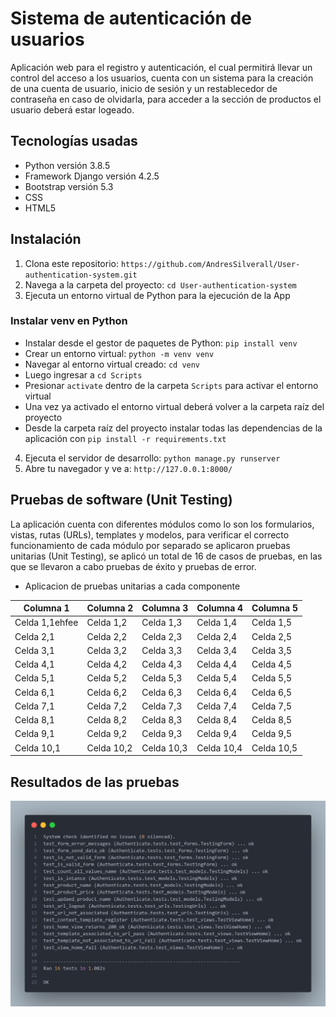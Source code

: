 # Sistema de autenticación de usuarios

Aplicación web para el registro y autenticación, el cual permitirá llevar un control del acceso a los usuarios, cuenta con un sistema para la creación de una cuenta de usuario, inicio de sesión y un restablecedor de contraseña en caso de olvidarla, para acceder a la sección de productos el usuario deberá estar logeado.


## Tecnologías usadas

- Python versión 3.8.5
- Framework Django versión 4.2.5
- Bootstrap versión 5.3
- CSS
- HTML5


## Instalación

1. Clona este repositorio: `https://github.com/AndresSilverall/User-authentication-system.git`
2. Navega a la carpeta del proyecto: `cd User-authentication-system`
3. Ejecuta un entorno virtual de Python para la ejecución de la App


### Instalar venv en Python

- Instalar desde el gestor de paquetes de Python: `pip install venv`
- Crear un entorno virtual: `python -m venv venv`
- Navegar al entorno virtual creado: `cd venv`
- Luego ingresar a `cd Scripts`
- Presionar `activate` dentro de la carpeta `Scripts` para activar el entorno virtual
- Una vez ya activado el entorno virtual deberá volver a la carpeta raíz del proyecto
- Desde la carpeta raíz del proyecto instalar todas las dependencias de la aplicación con `pip install -r requirements.txt`

4. Ejecuta el servidor de desarrollo: `python manage.py runserver`
5. Abre tu navegador y ve a: `http://127.0.0.1:8000/`


## Pruebas de software (Unit Testing)

La aplicación cuenta con diferentes módulos como lo son los formularios, vistas, rutas (URLs), templates y modelos, para verificar el correcto funcionamiento de cada módulo por separado se aplicaron pruebas unitarias (Unit Testing), se aplicó un total de 16 de casos de pruebas, en las que se llevaron a cabo pruebas de éxito y pruebas de error.

- Aplicacion de pruebas unitarias a cada componente 

| Columna 1 | Columna 2 | Columna 3 | Columna 4 | Columna 5 |
|-----------|-----------|-----------|-----------|-----------|
| Celda 1,1ehfee | Celda 1,2 | Celda 1,3 | Celda 1,4 | Celda 1,5 |
| Celda 2,1 | Celda 2,2 | Celda 2,3 | Celda 2,4 | Celda 2,5 |
| Celda 3,1 | Celda 3,2 | Celda 3,3 | Celda 3,4 | Celda 3,5 |
| Celda 4,1 | Celda 4,2 | Celda 4,3 | Celda 4,4 | Celda 4,5 |
| Celda 5,1 | Celda 5,2 | Celda 5,3 | Celda 5,4 | Celda 5,5 |
| Celda 6,1 | Celda 6,2 | Celda 6,3 | Celda 6,4 | Celda 6,5 |
| Celda 7,1 | Celda 7,2 | Celda 7,3 | Celda 7,4 | Celda 7,5 |
| Celda 8,1 | Celda 8,2 | Celda 8,3 | Celda 8,4 | Celda 8,5 |
| Celda 9,1 | Celda 9,2 | Celda 9,3 | Celda 9,4 | Celda 9,5 |
| Celda 10,1| Celda 10,2| Celda 10,3| Celda 10,4| Celda 10,5|



## Resultados de las pruebas

<img src="assets/tests_success.png" alt="tests_success.png" width="800">

